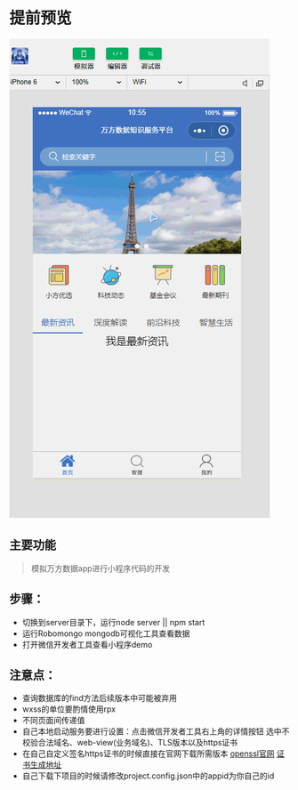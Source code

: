 # 提前预览
![avatar](preView.gif)

## 主要功能

  > 模拟万方数据app进行小程序代码的开发

## 步骤：

  * 切换到server目录下，运行node server  ||  npm start
  * 运行Robomongo mongodb可视化工具查看数据
  * 打开微信开发者工具查看小程序demo

## 注意点：

  * 查询数据库的find方法后续版本中可能被弃用
  * wxss的单位要酌情使用rpx
  * 不同页面间传递值
  * 自己本地启动服务要进行设置：点击微信开发者工具右上角的详情按钮
    选中不校验合法域名、web-view(业务域名)、TLS版本以及https证书
  * 在自己自定义签名https证书的时候直接在官网下载所需版本
    [openssl官网](https://www.openssl.org/source/) 
    [证书生成地址](https://cnodejs.org/topic/54745ac22804a0997d38b32d)
  * 自己下载下项目的时候请修改project.config.json中的appid为你自己的id

